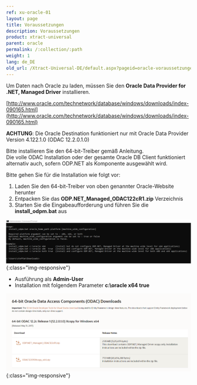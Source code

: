 ```yaml
---
ref: xu-oracle-01
layout: page
title: Voraussetzungen
description: Voraussetzungen
product: xtract-universal
parent: oracle
permalink: /:collection/:path
weight: 1
lang: de_DE
old_url: /Xtract-Universal-DE/default.aspx?pageid=oracle-voraussetzungen
---
```


Um Daten nach Oracle zu laden, müssen Sie den **Oracle Data Provider for .NET, Managed Driver** installieren. 

[http://www.oracle.com/technetwork/database/windows/downloads/index-090165.html](http://www.oracle.com/technetwork/database/windows/downloads/index-090165.html)

**ACHTUNG**: Die Oracle Destination funktioniert nur mit Oracle Data Provider Version 4.122.1.0 (ODAC 12.2.0.1.0)

Bitte installieren Sie den 64-bit-Treiber gemäß Anleitung.<br>
Die volle ODAC Installation oder der gesamte Oracle DB Client funktioniert alternativ auch, sofern ODP.NET als Komponente ausgewählt wird.

Bitte gehen Sie für die Installation wie folgt vor:

1. Laden Sie den 64-bit-Treiber von oben genannter Oracle-Website herunter
2. Entpacken Sie das **ODP.NET_Managed_ODAC122cR1.zip** Verzeichnis
3. Starten Sie die Eingabeaufforderung und führen Sie die **install_odpm.bat** aus

![install_odpm_parameters](/img/content/xu/install_odpm.bat_paramter.png){:class="img-responsive"}
- Ausführung als **Admin-User** 
- Installation mit folgendem Parameter **c:\oracle x64 true**

![xu-oracle-odp-net-managed-driver](/img/content/xu-oracle-odp-net-managed-driver.png){:class="img-responsive"}
